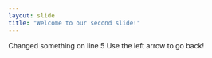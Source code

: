 ```yaml
---
layout: slide
title: "Welcome to our second slide!"
---
```

Changed something on line 5
Use the left arrow to go back!
